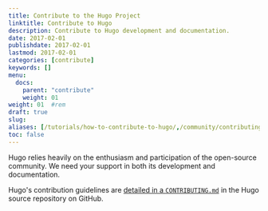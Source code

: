 ```yaml
---
title: Contribute to the Hugo Project
linktitle: Contribute to Hugo
description: Contribute to Hugo development and documentation.
date: 2017-02-01
publishdate: 2017-02-01
lastmod: 2017-02-01
categories: [contribute]
keywords: []
menu:
  docs:
    parent: "contribute"
    weight: 01
weight: 01	#rem
draft: true
slug:
aliases: [/tutorials/how-to-contribute-to-hugo/,/community/contributing/]
toc: false
---
```


Hugo relies heavily on the enthusiasm and participation of the open-source community. We need your support in both its development and documentation.

Hugo's contribution guidelines are [detailed in a `CONTRIBUTING.md`](https://github.com/gohugoio/hugo/blob/master/CONTRIBUTING.md) in the Hugo source repository on GitHub.
